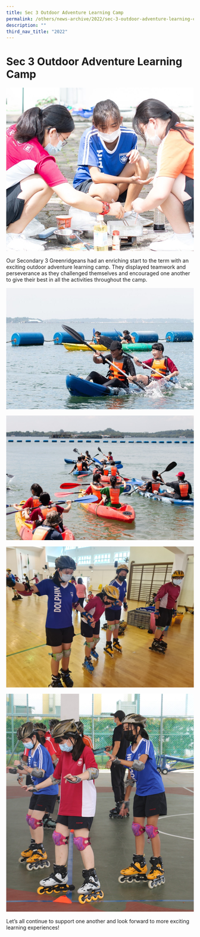 ```yaml
---
title: Sec 3 Outdoor Adventure Learning Camp
permalink: /others/news-archive/2022/sec-3-outdoor-adventure-learning-camp/
description: ""
third_nav_title: "2022"
---
```

# **Sec 3 Outdoor Adventure Learning Camp**

![](/images/oalc%205%20002.jpg)

Our Secondary 3 Greenridgeans had an enriching start to the term with an exciting outdoor adventure learning camp. They displayed teamwork and perseverance as they challenged themselves and encouraged one another to give their best in all the activities throughout the camp.

![](/images/oalc%202.jpg)

![](/images/oalc%201.jpg)

![](/images/oalc%203.jpg)

![](/images/oalc%204.jpg)

Let’s all continue to support one another and look forward to more exciting learning experiences!
